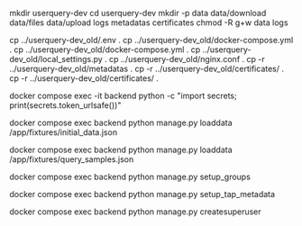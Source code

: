 

mkdir userquery-dev
cd userquery-dev
mkdir -p data data/download data/files data/upload logs metadatas certificates
chmod -R g+w data logs

cp ../userquery-dev_old/.env .
cp ../userquery-dev_old/docker-compose.yml .
cp ../userquery-dev_old/docker-compose.yml .
cp ../userquery-dev_old/local_settings.py .
cp ../userquery-dev_old/nginx.conf .
cp -r ../userquery-dev_old/metadatas .
cp -r ../userquery-dev_old/certificates/ .
cp -r ../userquery-dev_old/certificates/ .

docker compose exec -it backend python -c "import secrets; print(secrets.token_urlsafe())"

docker compose exec backend python manage.py loaddata /app/fixtures/initial_data.json

docker compose exec backend python manage.py loaddata /app/fixtures/query_samples.json

docker compose exec backend python manage.py setup_groups

docker compose exec backend python manage.py setup_tap_metadata

docker compose exec backend python manage.py createsuperuser
